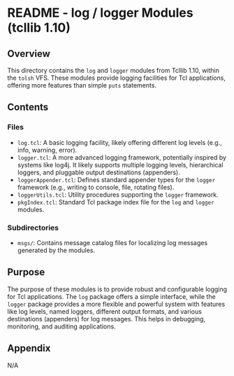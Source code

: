 # README - log / logger Modules (tcllib 1.10)

## Overview

This directory contains the `log` and `logger` modules from Tcllib 1.10, within the `tolsh` VFS. These modules provide logging facilities for Tcl applications, offering more features than simple `puts` statements.

## Contents

### Files

- `log.tcl`: A basic logging facility, likely offering different log levels (e.g., info, warning, error).
- `logger.tcl`: A more advanced logging framework, potentially inspired by systems like log4j. It likely supports multiple logging levels, hierarchical loggers, and pluggable output destinations (appenders).
- `loggerAppender.tcl`: Defines standard appender types for the `logger` framework (e.g., writing to console, file, rotating files).
- `loggerUtils.tcl`: Utility procedures supporting the `logger` framework.
- `pkgIndex.tcl`: Standard Tcl package index file for the `log` and `logger` modules.

### Subdirectories

- `msgs/`: Contains message catalog files for localizing log messages generated by the modules.

## Purpose

The purpose of these modules is to provide robust and configurable logging for Tcl applications. The `log` package offers a simple interface, while the `logger` package provides a more flexible and powerful system with features like log levels, named loggers, different output formats, and various destinations (appenders) for log messages. This helps in debugging, monitoring, and auditing applications.

## Appendix

N/A 